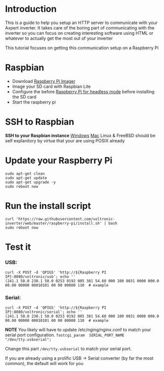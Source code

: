 # Introduction

This is a guide to help you setup an HTTP server to communicate with your Axpert inverter.
It takes care of the boring part of communicating with the inverter so you can focus on creating
interesting software using HTML or whatever to actually get the most out of your inverter

This tutorial focuses on getting this communication setup on a Raspberry Pi

# Raspbian

 - Download [Raspberry Pi Imager](https://www.raspberrypi.org/downloads/)
 - Image your SD card with Raspbian Lite
 - Configure the before [Raspberry Pi for headless mode](https://www.raspberrypi.org/documentation/configuration/wireless/headless.md) before installing the SD card
 - Start the raspberry pi

# SSH to Raspbian

**SSH to your Raspbian instance**
[Windows](https://mediatemple.net/community/products/dv/204404604/using-ssh-in-putty-)
[Mac](https://osxdaily.com/2017/04/28/howto-ssh-client-mac/)
Linux & FreeBSD should be self explanitory by virtue that your are using POSIX already

# Update your Raspberry Pi

```
sudo apt-get clean
sudo apt-get update
sudo apt-get upgrade -y
sudo reboot now
```

# Run the install script

```
curl 'https://raw.githubusercontent.com/voltronic-inverter/web/master/raspberry-pi/install.sh' | bash
sudo reboot now
```

# Test it

### USB:
```
curl -X POST -d 'QPIGS' 'http://${Raspberry PI IP}:8080/voltronic/usb'; echo ''
(241.1 50.0 230.1 50.0 0253 0192 005 381 54.60 000 100 0031 0000 000.0 00.00 00000 00010101 00 00 00000 110  # example
```

### Serial:
```
curl -X POST -d 'QPIGS' 'http://${Raspberry PI IP}:8080/voltronic/serial'; echo ''
(241.1 50.0 230.1 50.0 0253 0192 005 381 54.60 000 100 0031 0000 000.0 00.00 00000 00010101 00 00 00000 110  # example
```

**NOTE**
You likely will have to update /etc/nging/nginx.conf to match your serial port configuration.
`fastcgi_param  SERIAL_PORT_NAME    "/dev/tty.usbserial";`

Change this part `/dev/tty.usbserial` to match your serial port.

If you are already using a prolific USB -> Serial converter (by far the most common), the default will work for you
